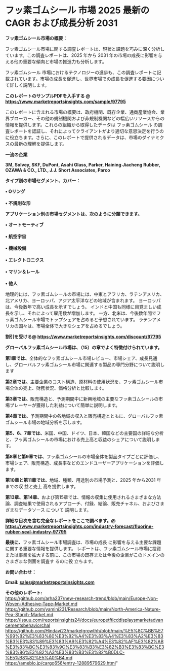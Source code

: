 # フッ素ゴムシール 市場 2025 最新の CAGR および成長分析 2031

<strong><b>フッ素ゴムシール市場の概要：</b></strong>

フッ素ゴムシール市場に関する調査レポートは、現状と課題を巧みに深く分析しています。この調査レポートは、2025 年から 2031 年の市場の成長に影響を与える他の重要な傾向と市場の推進力も分析します。

フッ素ゴムシール 市場におけるテクノロジーの進歩も、この調査レポートに記載されています。市場の成長を促進し、世界市場での成長を促進する要因について詳しく説明します。

<strong>このレポートのサンプルPDFを入手する @ <a href=https://www.marketreportsinsights.com/sample/97795>https://www.marketreportsinsights.com/sample/97795</a></strong>

このレポートに含まれる市場の概要は、政府機関、既存企業、通商産業協会、業界ブローカー、その他の規制機関および非規制機関などの幅広いリソースからの情報を提供します。これらの組織から取得したデータは フッ素ゴムシール の調査レポートを認証し、それによってクライアントがより適切な意思決定を行うのに役立ちます。さらに、このレポートで提供されるデータは、市場のダイナミクスの最新の理解を提供します。

<strong>一流の企業</strong>

<strong><b>3M, Solvey, SKF, DuPont, Asahi Glass, Parker, Haining Jiacheng Rubber, OZAWA & CO., LTD., J.J. Short Associates, Parco</b></strong>

<strong><b>タイプ別の市場セグメント、カバー：</b></strong>

<strong>• Oリング<br><br>• 不規則な形</strong>

<strong><b>アプリケーション別の市場セグメントは、次のように分類できます。</b></strong>

<strong>• オートモーティブ<br><br>• 航空宇宙<br><br>• 機械設備<br><br>• エレクトロニクス<br><br>• マリン＆レール<br><br>• 他人</strong>

 地理的には、フッ素ゴムシールの市場には、中東とアフリカ、ラテンアメリカ、北アメリカ、ヨーロッパ、アジア太平洋などの地域が含まれます。 ヨーロッパは、今後数年で高い成長を示すでしょう。 インドと中国も同様に目覚ましい成長を示し、それによって雇用数が増加します。 一方、北米は、今後数年間でフッ素ゴムシール市場でトップシェアを占めると予想されています。 ラテンアメリカの国々は、市場全体で大きなシェアを占めるでしょう。

<strong>割引を受ける@ <a href=https://www.marketreportsinsights.com/discount/97795>https://www.marketreportsinsights.com/discount/97795</a></strong>

<strong><b>グローバルフッ素ゴムシール市場は、（15）の章でよく特徴付けられています。</b></strong>

<strong><b>第</b></strong><strong><b>1章では、</b></strong>全体的なフッ素ゴムシール市場レビュー、市場シェア、成長見通し、グローバルフッ素ゴムシール市場に関連する製品の専門分野について説明します

<strong><b>第2章では、</b></strong>主要企業のコスト構造、原材料の使用状況を、フッ素ゴムシール市場全体の売上、財務状況、価格分析と比較します。

<strong><b>第3章では、</b></strong>販売構造と、予測期間中に新興地域の主要なフッ素ゴムシールの市場プレーヤーが獲得した利益について簡単に説明します。

<strong><b>第4章では、</b></strong>予測期間中の各地域の収入と販売構造とともに、グローバルフッ素ゴムシール市場の地域分析を示します。

<strong><b>第5、6、7章では、</b></strong>米国、中国、ドイツ、日本、韓国などの主要国の詳細な分析と、フッ素ゴムシールの市場における売上高と収益のシェアについて説明します。

<strong><b>第8章と第9章では、</b></strong>フッ素ゴムシールの市場全体を製品タイプごとに評価し、市場シェア、販売構造、成長率などのエンドユーザーアプリケーションを評価します。

<strong><b>第10章と第11章では、</b></strong>地域、種類、用途別の市場予測と、2025 年から2031 年までの収 益と売上 高を提供します。

<strong><b>第13章、第14章、</b></strong>および第15章では、情報の収集に使用されるさまざまな方法論、調査結果で使用されるアプローチ、付録、結論、販売チャネル、およびさまざまなデータソース について 説明します。

<strong>詳細な目次を含む完全なレポートをここで調べます。@ <a href=https://www.marketreportsinsights.com/industry-forecast/fluorine-rubber-seal-industry-97795>https://www.marketreportsinsights.com/industry-forecast/fluorine-rubber-seal-industry-97795</a></strong>

<strong><b>最後に、</b></strong>フッ素ゴムシール市場調査は、市場の成長 に影響を</a>与える主要な課題に関する重要な情報を提供します。 レポートは、フッ素ゴムシール市場に投資または事業を拡大する前に、この市場の既存または今後の企業がこのドメインのさまざまな側面を調査す るのに役 立ちます。

<strong><b>お問い合わせ：</b></strong>

<strong>Email: </strong><a href=mailto:sales@marketreportsinsights.com><strong>sales@marketreportsinsights.com</strong></a>

<strong>その他のレポート:</strong>
<br>
<a href=https://github.com/arha237/new-research-trend/blob/main/Europe-Non-Woven-Adhesive-Tape-Market.md>https://github.com/arha237/new-research-trend/blob/main/Europe-Non-Woven-Adhesive-Tape-Market.md</a>
<br>
<a href=https://github.com/yamini231/Research/blob/main/North-America-Nature-Pea-Starch-Market.md>https://github.com/yamini231/Research/blob/main/North-America-Nature-Pea-Starch-Market.md</a>
<br>
<a href=https://issuu.com/reportsinsights24/docs/europetftlcddisplaysmarketadvancementsbehaviorchal>https://issuu.com/reportsinsights24/docs/europetftlcddisplaysmarketadvancementsbehaviorchal</a>
<br>
<a href=https://github.com/Hindavi23/marketgrowthh/blob/main/%E5%8C%BB%E7%99%82%E3%83%80%E3%82%A4%E3%83%A4%E3%83%A2%E3%83%B3%E3%83%89%E3%83%A9%E3%82%A4%E3%82%AF%E3%82%AB%E3%83%BC%E3%83%9C%E3%83%B3%E3%82%B3%E3%83%BC%E3%83%86%E3%82%A3%E3%83%B3%E3%82%B0DLC-%E5%B8%82%E5%A0%B4.md>https://github.com/Hindavi23/marketgrowthh/blob/main/%E5%8C%BB%E7%99%82%E3%83%80%E3%82%A4%E3%83%A4%E3%83%A2%E3%83%B3%E3%83%89%E3%83%A9%E3%82%A4%E3%82%AF%E3%82%AB%E3%83%BC%E3%83%9C%E3%83%B3%E3%82%B3%E3%83%BC%E3%83%86%E3%82%A3%E3%83%B3%E3%82%B0DLC-%E5%B8%82%E5%A0%B4.md</a>
<br>
<a href=https://ameblo.jp/cargo656/entry-12889579629.html>https://ameblo.jp/cargo656/entry-12889579629.html</a>"
